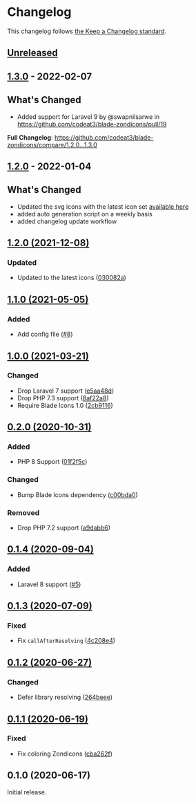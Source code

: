 # Changelog

This changelog follows [the Keep a Changelog standard](https://keepachangelog.com).

## [Unreleased](https://github.com/blade-ui-kit/blade-zondicons/compare/1.3.0...HEAD)

## [1.3.0](https://github.com/blade-ui-kit/blade-zondicons/compare/1.2.0...1.3.0) - 2022-02-07

## What's Changed

- Added support for Laravel 9 by @swapnilsarwe in https://github.com/codeat3/blade-zondicons/pull/19

**Full Changelog**: https://github.com/codeat3/blade-zondicons/compare/1.2.0...1.3.0

## [1.2.0](https://github.com/blade-ui-kit/blade-zondicons/compare/1.2.0...1.2.0) - 2022-01-04

## What's Changed

- Updated the svg icons with the latest icon set [available here](https://www.zondicons.com/icons.html)
- added auto generation script on a weekly basis
- added changelog update workflow

## [1.2.0 (2021-12-08)](https://github.com/blade-ui-kit/blade-zondicons/compare/1.1.0...1.2.0)

### Updated

- Updated to the latest icons ([030082a](https://github.com/codeat3/blade-zondicons/commit/030082a56636f9bec958730704910a91902745e3))

## [1.1.0 (2021-05-05)](https://github.com/blade-ui-kit/blade-zondicons/compare/1.0.0...1.1.0)

### Added

- Add config file ([#8](https://github.com/blade-ui-kit/blade-zondicons/pull/8))

## [1.0.0 (2021-03-21)](https://github.com/blade-ui-kit/blade-zondicons/compare/0.2.0...1.0.0)

### Changed

- Drop Laravel 7 support ([e5aa48d](https://github.com/blade-ui-kit/blade-zondicons/commit/e5aa48dbf67e62805febb980ad86ea29298d6d6d))
- Drop PHP 7.3 support ([8af22a8](https://github.com/blade-ui-kit/blade-zondicons/commit/8af22a84c2b13c60d1fd227c4c6b8ac8487b3ab9))
- Require Blade Icons 1.0 ([2cb9116](https://github.com/blade-ui-kit/blade-zondicons/commit/2cb9116f25d65863ce033610c4f950c6d9cb40c6))

## [0.2.0 (2020-10-31)](https://github.com/blade-ui-kit/blade-zondicons/compare/0.1.3...0.2.0)

### Added

- PHP 8 Support ([01f2f5c](https://github.com/blade-ui-kit/blade-zondicons/commit/01f2f5c07687dd13c819d4fd8f9335dfdc3f17c5))

### Changed

- Bump Blade Icons dependency ([c00bda0](https://github.com/blade-ui-kit/blade-zondicons/commit/c00bda00a9ec4d9c1235819048d12091c85ca7d3))

### Removed

- Drop PHP 7.2 support ([a9dabb6](https://github.com/blade-ui-kit/blade-zondicons/commit/a9dabb6ab79646d253c348ad4237c94e40fe349b))

## [0.1.4 (2020-09-04)](https://github.com/blade-ui-kit/blade-zondicons/compare/0.1.3...0.1.4)

### Added

- Laravel 8 support ([#5](https://github.com/blade-ui-kit/blade-zondicons/pull/5))

## [0.1.3 (2020-07-09)](https://github.com/blade-ui-kit/blade-zondicons/compare/0.1.2...0.1.3)

### Fixed

- Fix `callAfterResolving` ([4c208e4](https://github.com/blade-ui-kit/blade-zondicons/commit/4c208e4bf36c29b9f8e7e375e5768f7f92727854))

## [0.1.2 (2020-06-27)](https://github.com/blade-ui-kit/blade-zondicons/compare/0.1.1...0.1.2)

### Changed

- Defer library resolving ([264beee](https://github.com/blade-ui-kit/blade-zondicons/commit/015b1e69bdb636419b961fa23769362ada33d3d9))

## [0.1.1 (2020-06-19)](https://github.com/blade-ui-kit/blade-zondicons/compare/0.1.0...0.1.1)

### Fixed

- Fix coloring Zondicons ([cba262f](https://github.com/blade-ui-kit/blade-zondicons/commit/cba262ff460972618cd2b9632cf9063950899746))

## 0.1.0 (2020-06-17)

Initial release.
